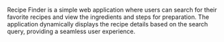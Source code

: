 Recipe Finder is a simple web application where users can search for their favorite recipes and view the ingredients and steps for preparation. The application dynamically displays the recipe details based on the search query, providing a seamless user experience.
